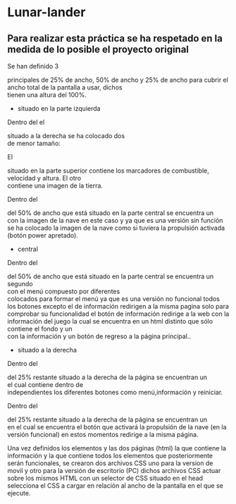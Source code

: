 # Lunar-lander

## Para realizar esta práctica se ha respetado en la medida de lo posible el proyecto original

Se han definido 3 <div> principales de 25% de ancho, 50% de ancho y 25% de ancho para cubrir el ancho total de la pantalla a usar,          dichos <div> tienen una altura del 100%.

- <div> situado en la parte izquierda
   
 Dentro del el <div> situado a la derecha se ha colocado dos <div> de menor tamaño:

 El <div> situado en la parte superior contiene los marcadores de combustible, velocidad y altura.
 El otro <div> contiene una imagen de la tierra.

Dentro del <div> del 50% de ancho que está situado en la parte central se encuentra un <div> con la imagen de la nave en este caso y ya que es una versión sin función se ha colocado la imagen de la nave como si tuviera la propulsión activada (botón power apretado).

- <div> central
   
Dentro del <div> del 50% de ancho que está situado en la parte central se encuentra un segundo <div> con el menú compuesto por            diferentes <div> colocados para formar el menú ya que es una versión no funcional todos los botones excepto el de información              redirigen a la misma pagina solo para comprobar su funcionalidad el botón de información redirige a la web con la información del         juego la cual se encuentra en un html distinto que sólo contiene el fondo y un <div> con la información y un botón de regreso a la        página principal..
- <div> situado a la derecha
   
 Dentro del <div> del 25% restante situado a la derecha de la página se encuentran un <div> el cual contiene dentro de <div>               independientes los diferentes botones como menú,información y reiniciar. 

Dentro del <div> del 25% restante situado a la derecha de la página se encuentran un <div>  en el cual se encuentra el botón que            activará la propulsión de la nave (en la versión funcional) en estos momentos redirige a la misma página.

Una vez definidos los elementos y las dos páginas (html) la que contiene la información y la que contiene todos los elementos que posteriormente serán funcionales, se crearon dos archivos CSS uno para la version de movil y otro para la versión de escritorio (PC)  dichos archivos CSS actuar sobre los mismos HTML con un selector de CSS situado en el head selecciona el CSS a cargar en relación al ancho de la pantalla en el que se ejecute.
